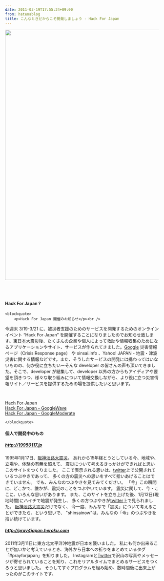 ```yaml
---
date: 2011-03-19T17:55:24+09:00
from: hatenablog
title: こんなときだからこそ開発しましょう - Hack For Japan
---
```


<p><img src="http://gyazo.com/8ffcfe19d8d634ae4f98a2dc1fe5e04a.png" width="820" /></p><br />
<br />
<p></p>

<div class="section">
    <h4>Hack For Japan ?</h4>

    <blockquote>
        <p>Hack For Japan 開催のお知らせ</p><br />
<p>今週末 3/19-3/21 に、被災者支援のためのサービスを開発するためのオンラインイベント “Hack For Japan” を開催することになりましたのでお知らせ致します。<a class="keyword" href="http://d.hatena.ne.jp/keyword/%C5%EC%C6%FC%CB%DC%C2%E7%BF%CC%BA%D2">東日本大震災</a>後、たくさんの企業や個人によって救助や情報収集のためになるアプリケーションやサイト、サービスが作られてきました。<a class="keyword" href="http://d.hatena.ne.jp/keyword/Google">Google</a> 災害情報ページ（Crisis Response page）  や sinsai.info 、Yahoo! JAPAN - 地震・津波災害に関する情報などです。また、そうしたサービスの開発には携わってはいないものの、何か役に立ちたいーそんな developer の皆さんの声も頂いてきました。そこで、developer が結集して、developer 以外の方からもアイディアや要望を頂きつつ、様々な取り組みについて情報交換しながら、より役に立つ災害情報サイト／サービスを提供するための場を提供したいと思います。</p><br />
<p><a href="https://sites.google.com/site/hackforjapan/">Hach For Japan</a><br />
<a href="http://www.google.com/url?q=https%3A%2F%2Fwave.google.com%2Fwave%2F%23restored%3Awave%3Agooglewave.com%25252Fw%25252BnMqw8yksD.1">Hack For Japan - GoogleWave</a><br />
<a href="https://www.google.com/moderator/#16/e=6441b">Hack For Japan - GoogleModerate</a></p>

    </blockquote>

</div>
<div class="section">
    <h4>個人で開発中のもの</h4>

<div class="section">
    <h5><a href="http://19950117.jp">http://19950117.jp</a></h5>
    <p>1995年1月17日、<a class="keyword" href="http://d.hatena.ne.jp/keyword/%BA%E5%BF%C0%C3%B8%CF%A9%C2%E7%BF%CC%BA%D2">阪神淡路大震災</a>。 あれから15年経とうとしている今、地域や、立場や、体験の有無を超えて、 震災について考えるきっかけができればと思いこのサイトをつくりました。 ここで表示される思いは、<a class="keyword" href="http://d.hatena.ne.jp/keyword/twitter">twitter</a>上で公開されているつぶやきであって、 多くの方の震災への思いをすべて拾いあげることはできていません。 でも、みんなのつぶやきを見てみてください。 「今」この瞬間に、どこかで、誰かが、震災のことをつぶやいています。 震災に関して、今・ここに、いろんな思いがあります。 また、このサイトを立ち上げた後、1月12日(現地時間)にハイチで地震が発生し、 多くの方つぶやきが<a class="keyword" href="http://d.hatena.ne.jp/keyword/twitter">twitter</a>上で見られました。 <a class="keyword" href="http://d.hatena.ne.jp/keyword/%BA%E5%BF%C0%C3%B8%CF%A9%C2%E7%BF%CC%BA%D2">阪神淡路大震災</a>だけでなく、 今一度、みんなで「震災」について考えることができたら、という思いで、 "shinsainow"は、みんなの「今」のつぶやきを拾い続けています。</p><p></p>

</div>
<div class="section">
    <h5><a href="http://pray4japan.heroku.com">http://pray4japan.heroku.com</a></h5>
    <p>2011年3月11日に東方北太平洋沖地震が日本を襲いました。 私にも何か出来ることが無いかと考えているとき、海外から日本への祈りをまとめているタグ「#prayforjapan」を知りました。 Instagramと<a class="keyword" href="http://d.hatena.ne.jp/keyword/Twitter">Twitter</a>で沢山の写真やメッセージが寄せられていることを知り、これをリアルタイムでまとめるサービスをつくろうと思いました。 そうしてすぐプログラムを組み始め、数時間後に出来上がったのがこのサイトです。</p>

</div>
</div>
